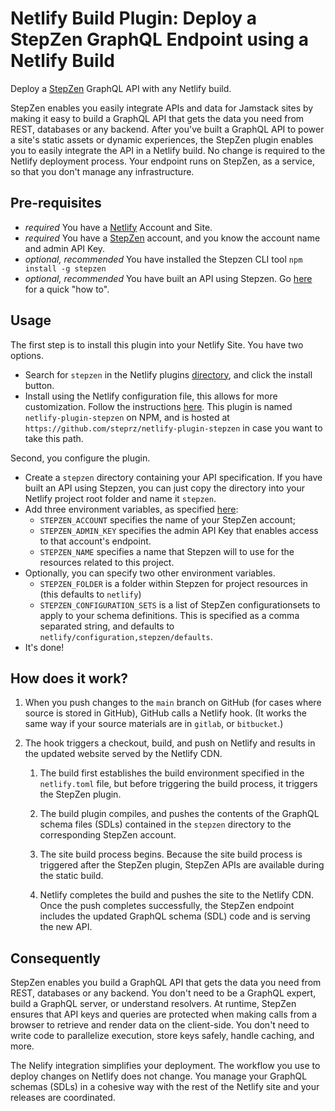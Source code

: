 # Netlify Build Plugin: Deploy a StepZen GraphQL Endpoint using a Netlify Build

Deploy a [StepZen](http://stepzen.com) GraphQL API with any Netlify build.

StepZen enables you easily integrate APIs and data for Jamstack sites by making
it easy to build a GraphQL API that gets the data you need from REST, databases
or any backend. After you've built a GraphQL API to power a site's static assets
or dynamic experiences, the StepZen plugin enables you to easily integrate the
API in a Netlify build. No change is required to the Netlify deployment process.
Your endpoint runs on StepZen, as a service, so that you don't manage any
infrastructure.

## Pre-requisites
- *required* You have a [Netlify](http://netlify.com) Account and Site.
- *required* You have a [StepZen](http://stepzen.com) account, and you know the account
             name and admin API Key.
- *optional, recommended* You have installed the Stepzen CLI tool `npm install -g stepzen` 
- *optional, recommended* You have built an API using Stepzen. Go [here](https://www.stepzen.com/developers) for a quick "how to".

## Usage

The first step is to install this plugin into your Netlify Site. You have two options. 

- Search for `stepzen` in the Netlify plugins [directory](https://app.netlify.com/plugins), 
  and click the install button.
- Install using the Netlify configuration file, this allows for more customization. 
  Follow the instructions [here](https://docs.netlify.com/configure-builds/build-plugins/#file-based-installation).
  This plugin is named `netlify-plugin-stepzen` on NPM, and is hosted at `https://github.com/steprz/netlify-plugin-stepzen` in case you want to take this path.

Second, you configure the plugin.
 
- Create a `stepzen` directory containing your API specification. If you have built an 
  API using Stepzen, you can just copy the directory into your Netlify project root 
  folder and name it `stepzen`. 
- Add three environment variables, as specified [here](https://docs.netlify.com/configure-builds/environment-variables/#declare-variables): 
  - `STEPZEN_ACCOUNT` specifies the name of your StepZen account; 
  - `STEPZEN_ADMIN_KEY` specifies the admin API Key that enables access to that account's
    endpoint.
  - `STEPZEN_NAME` specifies a name that Stepzen will to use for the resources related to this project.
- Optionally, you can specify two other environment variables.
  - `STEPZEN_FOLDER` is a folder within Stepzen for project resources in (this defaults to `netlify`)
  - `STEPZEN_CONFIGURATION_SETS` is a list of StepZen configurationsets to apply to your 
    schema definitions. This is specified as a comma separated string, 
    and defaults to `netlify/configuration,stepzen/defaults`.
- It's done!

## How does it work?

1. When you push changes to the `main` branch on GitHub (for cases where source
   is stored in GitHub), GitHub calls a Netlify hook. (It works the same way if
   your source materials are in `gitlab`, or `bitbucket`.)

2. The hook triggers a checkout, build, and push on Netlify and results in the
   updated website served by the Netlify CDN.

   1. The build first establishes the build environment specified in the
      `netlify.toml` file, but before triggering the build process, it triggers
      the StepZen plugin.

   2. The build plugin compiles, and pushes the contents of the GraphQL schema
      files (SDLs) contained in the `stepzen` directory to the corresponding
      StepZen account.

   3. The site build process begins. Because the site build process is triggered
      after the StepZen plugin, StepZen APIs are available during the static
      build.

   4. Netlify completes the build and pushes the site to the Netlify CDN. Once
      the push completes successfully, the StepZen endpoint includes the updated
      GraphQL schema (SDL) code and is serving the new API.

## Consequently

StepZen enables you build a GraphQL API that gets the data you need from REST,
databases or any backend. You don't need to be a GraphQL expert, build a GraphQL
server, or understand resolvers. At runtime, StepZen ensures that API keys and
queries are protected when making calls from a browser to retrieve and render
data on the client-side. You don't need to write code to parallelize execution,
store keys safely, handle caching, and more.

The Nelify integration simplifies your deployment. The workflow you use to
deploy changes on Netlify does not change. You manage your GraphQL schemas
(SDLs) in a cohesive way with the rest of the Netlify site and your releases are
coordinated.
